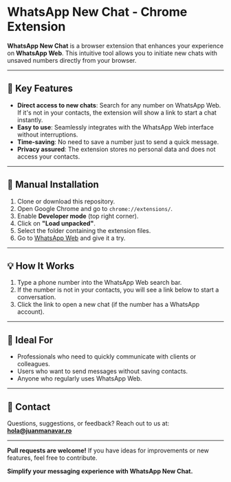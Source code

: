# WhatsApp New Chat - Chrome Extension

**WhatsApp New Chat** is a browser extension that enhances your experience on **WhatsApp Web**. This intuitive tool allows you to initiate new chats with unsaved numbers directly from your browser.

---

## 🚀 Key Features

- **Direct access to new chats**: Search for any number on WhatsApp Web. If it's not in your contacts, the extension will show a link to start a chat instantly.
- **Easy to use**: Seamlessly integrates with the WhatsApp Web interface without interruptions.
- **Time-saving**: No need to save a number just to send a quick message.
- **Privacy assured**: The extension stores no personal data and does not access your contacts.

---

## 📝 Manual Installation

1. Clone or download this repository.
2. Open Google Chrome and go to `chrome://extensions/`.
3. Enable **Developer mode** (top right corner).
4. Click on **"Load unpacked"**.
5. Select the folder containing the extension files.
6. Go to [WhatsApp Web](https://web.whatsapp.com) and give it a try.

---

## 💡 How It Works

1. Type a phone number into the WhatsApp Web search bar.
2. If the number is not in your contacts, you will see a link below to start a conversation.
3. Click the link to open a new chat (if the number has a WhatsApp account).

---

## 👤 Ideal For

- Professionals who need to quickly communicate with clients or colleagues.
- Users who want to send messages without saving contacts.
- Anyone who regularly uses WhatsApp Web.

---

## 📨 Contact

Questions, suggestions, or feedback?
Reach out to us at: **[hola@juanmanavar.ro](mailto:hola@juanmanavar.ro)**

---

**Pull requests are welcome!** If you have ideas for improvements or new features, feel free to contribute.

**Simplify your messaging experience with WhatsApp New Chat.**
